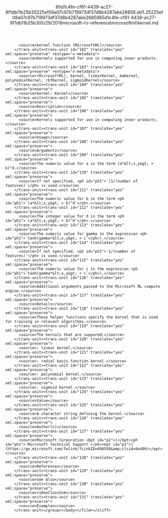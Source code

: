 <?xml version="1.0"?><xliff version="1.2" xmlns="urn:oasis:names:tc:xliff:document:1.2" xmlns:xsi="http://www.w3.org/2001/XMLSchema-instance" xsi:schemaLocation="urn:oasis:names:tc:xliff:document:1.2 xliff-core-1.2-transitional.xsd"><file datatype="xml" original="kernel.md" source-language="en-US" target-language="en-US"><header><tool tool-id="mdxliff" tool-name="mdxliff" tool-version="1.0-8ab897d" tool-company="Microsoft" /><xliffext:skl_file_name xmlns:xliffext="urn:microsoft:content:schema:xliffextensions">85d1c4fe-cf61-4439-ac27-8f1db11b25b35225ef09a07c97b719973df37d8b4287abe28858.skl</xliffext:skl_file_name><xliffext:version xmlns:xliffext="urn:microsoft:content:schema:xliffextensions">1.2</xliffext:version><xliffext:ms.openlocfilehash xmlns:xliffext="urn:microsoft:content:schema:xliffextensions">5225ef09a07c97b719973df37d8b4287abe28858</xliffext:ms.openlocfilehash><xliffext:ms.sourcegitcommit xmlns:xliffext="urn:microsoft:content:schema:xliffextensions">85d1c4fe-cf61-4439-ac27-8f1db11b25b3</xliffext:ms.sourcegitcommit><xliffext:ms.lasthandoff xmlns:xliffext="urn:microsoft:content:schema:xliffextensions">05/29/2019</xliffext:ms.lasthandoff><xliffext:ms.openlocfilepath xmlns:xliffext="urn:microsoft:content:schema:xliffextensions">microsoft-r\r-reference\microsoftml\kernel.md</xliffext:ms.openlocfilepath></header><body><group id="content" extype="content"><trans-unit id="101" translate="yes" xml:space="preserve" restype="x-metadata">
          <source>kernel function (MicrosoftML)</source>
        </trans-unit><trans-unit id="102" translate="yes" xml:space="preserve" restype="x-metadata">
          <source>Kernels supported for use in computing inner products.</source>
        </trans-unit><trans-unit id="103" translate="yes" xml:space="preserve" restype="x-metadata">
          <source>(MicrosoftML), kernel, linearKernel, maKernel, polynomialKernel, rbfKernel, sigmoidKernel</source>
        </trans-unit><trans-unit id="104" translate="yes" xml:space="preserve">
          <source>kernel: Kernel</source>
        </trans-unit><trans-unit id="105" translate="yes" xml:space="preserve">
          <source>Description</source>
        </trans-unit><trans-unit id="106" translate="yes" xml:space="preserve">
          <source>Kernels supported for use in computing inner products.</source>
        </trans-unit><trans-unit id="107" translate="yes" xml:space="preserve">
          <source>Usage</source>
        </trans-unit><trans-unit id="108" translate="yes" xml:space="preserve">
          <source>Arguments</source>
        </trans-unit><trans-unit id="109" translate="yes" xml:space="preserve">
          <source>The numeric value for a in the term (a*&lt;x,y&gt; + b)^d.</source>
        </trans-unit><trans-unit id="110" translate="yes" xml:space="preserve">
          <source>If not specified, <ph id="ph1">`(1/(number of features)`</ph> is used.</source>
        </trans-unit><trans-unit id="111" translate="yes" xml:space="preserve">
          <source>The numeric value for b in the term <ph id="ph1">`(a*&lt;x,y&gt; + b)^d`</ph>.</source>
        </trans-unit><trans-unit id="112" translate="yes" xml:space="preserve">
          <source>The integer value for d in the term <ph id="ph1">`(a*&lt;x,y&gt; + b)^d`</ph>.</source>
        </trans-unit><trans-unit id="113" translate="yes" xml:space="preserve">
          <source>The numeric value for gamma in the expression <ph id="ph1">`tanh(gamma*&lt;x,y&gt; + c`</ph>).</source>
        </trans-unit><trans-unit id="114" translate="yes" xml:space="preserve">
          <source>If not specified, <ph id="ph1">`1/(number of features)`</ph> is used.</source>
        </trans-unit><trans-unit id="115" translate="yes" xml:space="preserve">
          <source>The numeric value for c in the expression <ph id="ph1">`tanh(gamma*&lt;x,y&gt; + c`</ph>).</source>
        </trans-unit><trans-unit id="116" translate="yes" xml:space="preserve">
          <source>Additional arguments passed to the Microsoft ML compute engine.</source>
        </trans-unit><trans-unit id="117" translate="yes" xml:space="preserve">
          <source>Details</source>
        </trans-unit><trans-unit id="118" translate="yes" xml:space="preserve">
          <source>These helper functions specify the kernel that is used for training in relevant algorithms.</source>
        </trans-unit><trans-unit id="119" translate="yes" xml:space="preserve">
          <source>The kernals that are suppored:</source>
        </trans-unit><trans-unit id="120" translate="yes" xml:space="preserve">
          <source>: linear kernel.</source>
        </trans-unit><trans-unit id="121" translate="yes" xml:space="preserve">
          <source>: radial basis function kernel.</source>
        </trans-unit><trans-unit id="122" translate="yes" xml:space="preserve">
          <source>: polynomial kernel.</source>
        </trans-unit><trans-unit id="123" translate="yes" xml:space="preserve">
          <source>: sigmoid kernel.</source>
        </trans-unit><trans-unit id="124" translate="yes" xml:space="preserve">
          <source>Value</source>
        </trans-unit><trans-unit id="125" translate="yes" xml:space="preserve">
          <source>A character string defining the kernel.</source>
        </trans-unit><trans-unit id="126" translate="yes" xml:space="preserve">
          <source>Author(s)</source>
        </trans-unit><trans-unit id="127" translate="yes" xml:space="preserve">
          <source>Microsoft Corporation <bpt id="p1">[</bpt><ph id="ph1">`Microsoft Technical Support`</ph><ept id="p1">](https://go.microsoft.com/fwlink/?LinkID=698556&amp;clcid=0x409)</ept></source>
        </trans-unit><trans-unit id="128" translate="yes" xml:space="preserve">
          <source>References</source>
        </trans-unit><trans-unit id="129" translate="yes" xml:space="preserve">
          <source>See Also</source>
        </trans-unit><trans-unit id="130" translate="yes" xml:space="preserve">
          <source>rxOneClassSvm</source>
        </trans-unit><trans-unit id="131" translate="yes" xml:space="preserve">
          <source>Examples</source>
        </trans-unit></group></body></file></xliff>